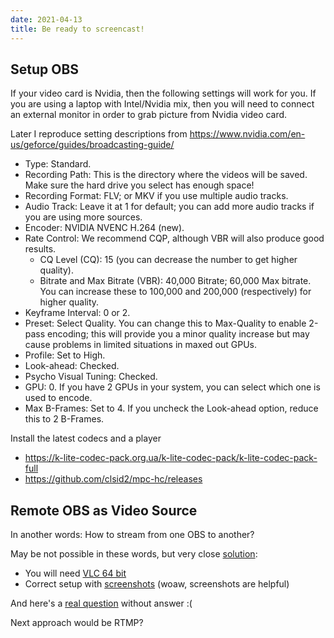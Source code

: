 ```yaml
---
date: 2021-04-13
title: Be ready to screencast!
---
```


## Setup OBS

If your video card is Nvidia, then the following settings will work for you. If you are using a laptop with Intel/Nvidia mix, then you will need to connect an external monitor in order to grab picture from Nvidia video card.

Later I reproduce setting descriptions from https://www.nvidia.com/en-us/geforce/guides/broadcasting-guide/

- Type: Standard.
- Recording Path: This is the directory where the videos will be saved. Make sure the hard drive you select has enough space!
- Recording Format: FLV; or MKV if you use multiple audio tracks.
- Audio Track: Leave it at 1 for default; you can add more audio tracks if you are using more sources.
- Encoder: NVIDIA NVENC H.264 (new).
- Rate Control: We recommend CQP, although VBR will also produce good results.
	- CQ Level (CQ): 15 (you can decrease the number to get higher quality).
	- Bitrate and Max Bitrate (VBR): 40,000 Bitrate; 60,000 Max bitrate. You can increase these to 100,000 and 200,000 (respectively) for higher quality.
- Keyframe Interval: 0 or 2.
- Preset: Select Quality. You can change this to Max-Quality to enable 2-pass encoding; this will provide you a minor quality increase but may cause problems in limited situations in maxed out GPUs.
- Profile: Set to High.
- Look-ahead: Checked.
- Psycho Visual Tuning: Checked.
- GPU: 0. If you have 2 GPUs in your system, you can select which one is used to encode.
- Max B-Frames: Set to 4. If you uncheck the Look-ahead option, reduce this to 2 B-Frames.

Install the latest codecs and a player

- https://k-lite-codec-pack.org.ua/k-lite-codec-pack/k-lite-codec-pack-full
- https://github.com/clsid2/mpc-hc/releases

## Remote OBS as Video Source

In another words: How to stream from one OBS to another?

May be not possible in these words, but very close [solution](https://obsproject.com/forum/resources/obs-studio-send-an-udp-stream-to-a-second-pc-using-obs.455/):

- You will need [VLC 64 bit](https://obsproject.com/forum/threads/obs-studio-how-to-get-vlc-video-source.72661/)
- Correct setup with [screenshots](https://obsproject.com/forum/threads/obs-studio-send-an-udp-stream-to-a-second-pc-using-obs.55379/page-3) (woaw, screenshots are helpful) 

And here's a [real question](https://obsproject.com/forum/threads/receive-stream-from-other-obs-instance-as-source.77657/) without answer :(

Next approach would be RTMP?
